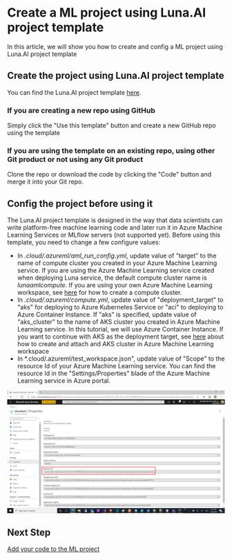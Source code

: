 # Create a ML project using Luna.AI project template

In this article, we will show you how to create and config a ML project using Luna.AI project template

## Create the project using Luna.AI project template

You can find the Luna.AI project template [here](https://github.com/Azure/LunaAIProjectTemplate).

### If you are creating a new repo using GitHub

Simply click the "Use this template" button and create a new GitHub repo using the template

### If you are using the template on an existing repo, using other Git product or not using any Git product

Clone the repo or download the code by clicking the "Code" button and merge it into your Git repo.

## Config the project before using it

The Luna.AI project template is designed in the way that data scientists can write platform-free machine learning code and later run it in Azure Machine Learning Services or MLflow servers (not supported yet). Before using this template, you need to change a few configure values:

- In *.cloud/.azureml/aml_run_config.yml*, update value of "target" to the name of compute cluster you created in your Azure Machine Learning service. If you are using the Azure Machine Learning service created when deploying Luna service, the default compute cluster name is *lunaamlcompute*. If you are using your own Azure Machine Learning workspace, see [here](https://docs.microsoft.com/en-us/azure/machine-learning/how-to-set-up-training-targets#portal-create) for how to create a compute cluster.
- In *.cloud/.azureml/compute.yml*, update value of "deployment_target" to "aks" for deploying to Azure Kubernetes Service or "aci" to deploying to Azure Container Instance. If "aks" is specified, update value of "aks_cluster" to the name of AKS cluster you created in Azure Machine Learning service. In this tutorial, we will use Azure Container Instance. If you want to continue with AKS as the deployment target, see [here](https://docs.microsoft.com/en-us/azure/machine-learning/how-to-deploy-azure-kubernetes-service#create-a-new-aks-cluster) about how to create and attach and AKS cluster in Azure Machine Learning workspace
- In *.cloud/.azureml/test_workspace.json", update value of "Scope" to the resource Id of your Azure Machine Learning service. You can find the resource Id in the "Settings/Properties" blade of the Azure Machine Learning service in Azure portal.

![azure-portal-aml-resource-id](../../images/luna.ai/azure-portal-aml-resource-id.png)

## Next Step

[Add your code to the ML project](./add-ml-code.md)
